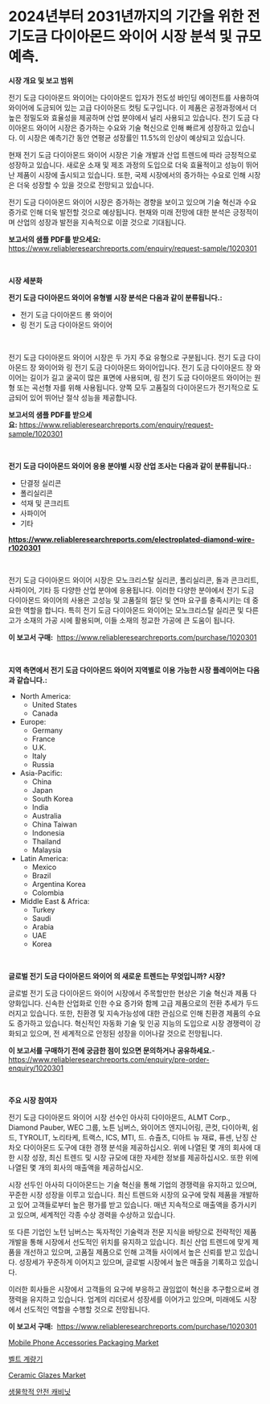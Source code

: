 <p><h1>2024년부터 2031년까지의 기간을 위한 전기도금 다이아몬드 와이어 시장 분석 및 규모 예측.</h1></p><p><strong>시장 개요 및 보고 범위</strong></p>
<p><p>전기 도금 다이아몬드 와이어는 다이아몬드 입자가 전도성 바인딩 에이전트를 사용하여 와이어에 도금되어 있는 고급 다이아몬드 컷팅 도구입니다. 이 제품은 공정과정에서 더 높은 정밀도와 효율성을 제공하며 산업 분야에서 널리 사용되고 있습니다. 전기 도금 다이아몬드 와이어 시장은 증가하는 수요와 기술 혁신으로 인해 빠르게 성장하고 있습니다. 이 시장은 예측기간 동안 연평균 성장률인 11.5%의 인상이 예상되고 있습니다.</p><p>현재 전기 도금 다이아몬드 와이어 시장은 기술 개발과 산업 트렌드에 따라 긍정적으로 성장하고 있습니다. 새로운 소재 및 제조 과정의 도입으로 더욱 효율적이고 성능이 뛰어난 제품이 시장에 출시되고 있습니다. 또한, 국제 시장에서의 증가하는 수요로 인해 시장은 더욱 성장할 수 있을 것으로 전망되고 있습니다.</p><p>전기 도금 다이아몬드 와이어 시장은 증가하는 경향을 보이고 있으며 기술 혁신과 수요 증가로 인해 더욱 발전할 것으로 예상됩니다. 현재와 미래 전망에 대한 분석은 긍정적이며 산업의 성장과 발전을 지속적으로 이끌 것으로 기대됩니다.</p></p>
<p><strong>보고서의 샘플 PDF를 받으세요:</strong> <a href="https://www.reliableresearchreports.com/enquiry/request-sample/1020301">https://www.reliableresearchreports.com/enquiry/request-sample/1020301</a></p>
<p>&nbsp;</p>
<p><strong>시장 세분화</strong></p>
<p><strong>전기 도금 다이아몬드 와이어 유형별 시장 분석은 다음과 같이 분류됩니다.:</strong></p>
<p><ul><li>전기 도금 다이아몬드 롱 와이어</li><li>링 전기 도금 다이아몬드 와이어</li></ul></p>
<p>&nbsp;</p>
<p><p>전기 도금 다이아몬드 와이어 시장은 두 가지 주요 유형으로 구분됩니다. 전기 도금 다이아몬드 장 와이어와 링 전기 도금 다이아몬드 와이어입니다. 전기 도금 다이아몬드 장 와이어는 길이가 길고 굴곡이 많은 표면에 사용되며, 링 전기 도금 다이아몬드 와이어는 원형 또는 곡선형 자를 위해 사용됩니다. 양쪽 모두 고품질의 다이아몬드가 전기적으로 도금되어 있어 뛰어난 절삭 성능을 제공합니다.</p></p>
<p><strong>보고서의 샘플 PDF를 받으세요:</strong>&nbsp;<a href="https://www.reliableresearchreports.com/enquiry/request-sample/1020301">https://www.reliableresearchreports.com/enquiry/request-sample/1020301</a></p>
<p>&nbsp;</p>
<p><strong> 전기 도금 다이아몬드 와이어 응용 분야별 시장 산업 조사는 다음과 같이 분류됩니다.:</strong></p>
<p><ul><li>단결정 실리콘</li><li>폴리실리콘</li><li>석재 및 콘크리트</li><li>사파이어</li><li>기타</li></ul></p>
<p><strong><a href="https://www.reliableresearchreports.com/electroplated-diamond-wire-r1020301">https://www.reliableresearchreports.com/electroplated-diamond-wire-r1020301</a></strong></p>
<p>&nbsp;</p>
<p><p>전기 도금 다이아몬드 와이어 시장은 모노크리스탈 실리콘, 폴리실리콘, 돌과 콘크리트, 사파이어, 기타 등 다양한 산업 분야에 응용됩니다. 이러한 다양한 분야에서 전기 도금 다이아몬드 와이어의 사용은 고성능 및 고품질의 절단 및 연마 요구를 충족시키는 데 중요한 역할을 합니다. 특히 전기 도금 다이아몬드 와이어는 모노크리스탈 실리콘 및 다른 고가 소재의 가공 시에 활용되며, 이들 소재의 정교한 가공에 큰 도움이 됩니다.</p></p>
<p><strong>이 보고서 구매:</strong>&nbsp; <a href="https://www.reliableresearchreports.com/purchase/1020301">https://www.reliableresearchreports.com/purchase/1020301</a></p>
<p>&nbsp;</p>
<p><strong>지역 측면에서 전기 도금 다이아몬드 와이어 지역별로 이용 가능한 시장 플레이어는 다음과 같습니다.:</strong></p>
<p><ul>
    <li>
        North America:
        <ul>
            <li>United States</li>
            <li>Canada</li>
        </ul>
    </li>
    <li>
        Europe:
        <ul>
            <li>Germany</li>
            <li>France</li>
            <li>U.K.</li>
            <li>Italy</li>
            <li>Russia</li>
        </ul>
    </li>
    <li>
        Asia-Pacific:
        <ul>
            <li>China</li>
            <li>Japan</li>
            <li>South Korea</li>
            <li>India</li>
            <li>Australia</li>
            <li>China Taiwan</li>
            <li>Indonesia</li>
            <li>Thailand</li>
            <li>Malaysia</li>
        </ul>
    </li>
    <li>
        Latin America:
        <ul>
            <li>Mexico</li>
            <li>Brazil</li>
            <li>Argentina Korea</li>
            <li>Colombia</li>
        </ul>
    </li>
    <li>
        Middle East & Africa:
        <ul>
            <li>Turkey</li>
            <li>Saudi</li>
            <li>Arabia</li>
            <li>UAE</li>
            <li>Korea</li>
        </ul>
    </li>
    </ul></p>
<p>&nbsp;</p>
<p><strong>글로벌 전기 도금 다이아몬드 와이어 의 새로운 트렌드는 무엇입니까? 시장?</strong></p>
<p><p>글로벌 전기 도금 다이아몬드 와이어 시장에서 주목할만한 현상은 기술 혁신과 제품 다양화입니다. 신속한 산업화로 인한 수요 증가와 함께 고급 제품으로의 전환 추세가 두드러지고 있습니다. 또한, 친환경 및 지속가능성에 대한 관심으로 인해 친환경 제품의 수요도 증가하고 있습니다. 혁신적인 자동화 기술 및 인공 지능의 도입으로 시장 경쟁력이 강화되고 있으며, 전 세계적으로 안정된 성장을 이어나갈 것으로 전망됩니다.</p></p>
<p><strong>이 보고서를 구매하기 전에 궁금한 점이 있으면 문의하거나 공유하세요.</strong>- <a href="https://www.reliableresearchreports.com/enquiry/pre-order-enquiry/1020301">https://www.reliableresearchreports.com/enquiry/pre-order-enquiry/1020301</a></p>
<p>&nbsp;</p>
<p><strong>주요 시장 참여자</strong></p>
<p><p>전기 도금 다이아몬드 와이어 시장 선수인 아사히 다이아몬드, ALMT Corp., Diamond Pauber, WEC 그룹, 노튼 님버스, 와이어즈 엔지니어링, 콘컷, 다이아퀵, 쉼드, TYROLIT, 노리타케, 트랙스, ICS, MTI, 드. 슈츌츠, 디아트 뉴 재료, 퓨센, 난징 산차오 다이아몬드 도구에 대한 경쟁 분석을 제공하십시오. 위에 나열된 몇 개의 회사에 대한 시장 성장, 최신 트렌드 및 시장 규모에 대한 자세한 정보를 제공하십시오. 또한 위에 나열된 몇 개의 회사의 매출액을 제공하십시오.</p><p>시장 선두인 아사히 다이아몬드는 기술 혁신을 통해 기업의 경쟁력을 유지하고 있으며, 꾸준한 시장 성장을 이루고 있습니다. 최신 트렌드와 시장의 요구에 맞춰 제품을 개발하고 있어 고객들로부터 높은 평가를 받고 있습니다. 매년 지속적으로 매출액을 증가시키고 있으며, 세계적인 각종 수상 경력을 수상하고 있습니다.</p><p>또 다른 기업인 노턴 님버스는 독자적인 기술력과 전문 지식을 바탕으로 전략적인 제품 개발을 통해 시장에서 선도적인 위치를 유지하고 있습니다. 최신 산업 트렌드에 맞게 제품을 개선하고 있으며, 고품질 제품으로 인해 고객들 사이에서 높은 신뢰를 받고 있습니다. 성장세가 꾸준하게 이어지고 있으며, 글로벌 시장에서 높은 매출을 기록하고 있습니다.</p><p>이러한 회사들은 시장에서 고객들의 요구에 부응하고 끊임없이 혁신을 추구함으로써 경쟁력을 유지하고 있습니다. 업계의 리더로서 성장세를 이어가고 있으며, 미래에도 시장에서 선도적인 역할을 수행할 것으로 전망됩니다.</p></p>
<p><strong>이 보고서 구매:</strong>&nbsp;&nbsp;<a href="https://www.reliableresearchreports.com/purchase/1020301">https://www.reliableresearchreports.com/purchase/1020301</a></p>
<p><p><a href="https://www.linkedin.com/pulse/mobile-phone-accessories-packaging-market-dynamics-2024-2031-mougf?trackingId=5%2FJLqSpZovfb6plMVx0h9Q%3D%3D">Mobile Phone Accessories Packaging Market</a></p><p><a href="https://github.com/GabrielBlanda5656/Market-Research-Report-List-1/blob/main/921917719491.md">벨트 계량기</a></p><p><a href="https://www.linkedin.com/pulse/ceramic-glazes-market-research-report-forecasted-period-from-juqwc?trackingId=amSV7jqIXc3IA6RgpdGQiA%3D%3D">Ceramic Glazes Market</a></p><p><a href="https://github.com/CorEmtymerich56566/Market-Research-Report-List-1/blob/main/248820019492.md">생물학적 안전 캐비닛</a></p></p>